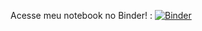 
Acesse meu notebook no Binder! : [![Binder](https://mybinder.org/badge_logo.svg)](https://mybinder.org/v2/gh/andreytdl/Analise-de-Dados/master)
